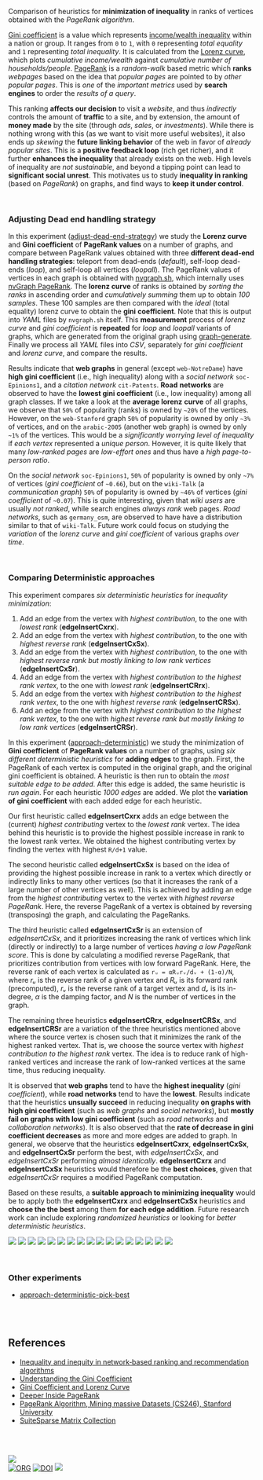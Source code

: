 Comparison of heuristics for **minimization of inequality** in ranks of vertices
obtained with the *PageRank algorithm*.

[Gini coefficient] is a value which represents [income/wealth inequality]
within a nation or group. It ranges from `0` to `1`, with `0` representing
*total equality* and `1` representing *total inequality*. It is calculated from
the [Lorenz curve], which plots *cumulative income/wealth* against *cumulative*
*number of households/people*. [PageRank] is a *random-walk* based metric which
**ranks** *webpages* based on the idea that *popular pages* are pointed to by
*other popular pages*. This is *one* of the *important metrics* used by **search**
**engines** to order the *results of a query*.

This ranking **affects our decision** to visit a *website*, and thus
*indirectly* controls the amount of **traffic** to a site, and by extension, the
amount of **money made** by the site (through *ads*, *sales*, or *investments*).
While there is nothing wrong with this (as we want to visit more useful
websites), it also ends up *skewing* the **future linking behavior** of the web
in favor of *already popular sites*. This is a **positive feedback loop** (rich
get richer), and it further **enhances the inequality** that already exists on
the web. High levels of inequality are *not sustainable*, and beyond a tipping
point can lead to **significant social unrest**. This motivates us to study
**inequality in ranking** (based on *PageRank*) on graphs, and find ways to
**keep it under control**.

<br>


### Adjusting Dead end handling strategy

In this experiment ([adjust-dead-end-strategy]) we study the **Lorenz curve**
and **Gini coefficient** of **PageRank values** on a number of graphs, and
compare between PageRank values obtained with three **different dead-end**
**handling strategies**: teleport from dead-ends (*default*), self-loop dead-ends
(*loop*), and self-loop all vertices (*loopall*). The PageRank values of
vertices in each graph is obtained with [nvgraph.sh], which internally uses
[nvGraph PageRank]. The **lorenz curve** of ranks is obtained by *sorting the*
*ranks* in ascending order and *cumulatively summing* them up to obtain *100*
*samples*. These 100 samples are then compared with the *ideal* (total equality)
lorenz curve to obtain the **gini** **coefficient**. Note that this is output
into *YAML* files by `nvgraph.sh` itself. This **measurement** process of
*lorenz curve* and *gini coefficient* is **repeated** for *loop* and *loopall*
variants of graphs, which are generated from the original graph using
[graph-generate]. Finally we process all *YAML* files into *CSV*, separately for
*gini coefficient* and *lorenz curve*, and compare the results.

Results indicate that **web graphs** in general (except `web-NotreDame`) have
**high** **gini coefficient** (i.e., high inequality) along with a *social*
*network* `soc-Epinions1`, and a *citation network* `cit-Patents`. **Road**
**networks** are observed to have the **lowest gini coefficient** (i.e., low
inequality) among all graph classes. If we take a look at the **average lorenz**
**curve** of all graphs, we observe that `50%` of popularity (ranks) is owned by
`~20%` of the vertices. However, on the `web-Stanford` graph `50%` of popularity
is owned by only `~3%` of vertices, and on the `arabic-2005` (another web graph)
is owned by only `~1%` of the vertices. This would be a *significantly worrying*
*level of inequality* if *each vertex* represented a *unique person*. However, it
is quite likely that many *low-ranked pages* are *low-effort ones* and thus have
a *high page-to-person ratio*.

On the *social network* `soc-Epinions1`, `50%` of popularity is owned by only
`~7%` of vertices (*gini coefficient* of `~0.66`), but on the `wiki-Talk` (a
*communication graph*) `50%` of popularity is owned by `~46%` of vertices (*gini*
*coefficient* of `~0.07`). This is quite interesting, given that *wiki users* are
usually *not ranked*, while search engines *always rank* web pages. *Road*
*networks*, such as `germany_osm`, are observed to have have a distribution
similar to that of `wiki-Talk`. Future work could focus on studying the
*variation* of the *lorenz curve* and *gini coefficient* of various graphs
*over time*.

[adjust-dead-end-strategy]: https://github.com/puzzlef/pagerank-minimize-inequality/tree/adjust-dead-end-strategy

<br>


### Comparing Deterministic approaches

This experiment compares *six deterministic heuristics* for *inequality minimization*:
1. Add an edge from the vertex with *highest contribution*, to the one with *lowest rank* (**edgeInsertCxrx**).
2. Add an edge from the vertex with *highest contribution*, to the one with *highest reverse rank* (**edgeInsertCxSx**).
3. Add an edge from the vertex with *highest contribution*, to the one with *highest reverse rank but mostly linking to low rank vertices* (**edgeInsertCxSr**).
4. Add an edge from the vertex with *highest contribution to the highest rank vertex*, to the one with *lowest rank* (**edgeInsertCRrx**).
5. Add an edge from the vertex with *highest contribution to the highest rank vertex*, to the one with *highest reverse rank* (**edgeInsertCRSx**).
6. Add an edge from the vertex with *highest contribution to the highest rank vertex*, to the one with *highest reverse rank but mostly linking to low rank vertices* (**edgeInsertCRSr**).

In this experiment ([approach-deterministic]) we study the minimization of
**Gini coefficient** of **PageRank values** on a number of graphs, using *six*
*different deterministic heuristics* for **adding edges** to the graph. First,
the PageRank of each vertex is computed in the original graph, and the original
gini coefficient is obtained. A heuristic is then run to obtain the *most*
*suitable edge to be added*. After this edge is added, the same heuristic is
*run again*. For each heuristic *1000 edges* are added. We plot the **variation**
**of gini coefficient** with each added edge for each heuristic.

Our first heuristic called **edgeInsertCxrx** adds an edge between the (current)
*highest contributing* vertex to the *lowest rank* vertex. The idea behind this
heuristic is to provide the highest possible increase in rank to the lowest rank
vertex. We obtained the highest contributing vertex by finding the vertex with
highest `R/d+1` value.

The second heuristic called **edgeInsertCxSx** is based on the idea of providing
the highest possible increase in rank to a vertex which directly or indirectly
links to many other vertices (so that it increases the rank of a large number of
other vertices as well). This is achieved by adding an edge from the *highest*
*contributing* vertex to the vertex with *highest reverse PageRank*. Here, the
reverse PageRank of a vertex is obtained by reversing (transposing) the graph,
and calculating the PageRanks.

The third heuristic called **edgeInsertCxSr** is an extension of
*edgeInsertCxSx*, and it prioritizes increasing the rank of vertices which link
(directly or indirectly) to a large number of vertices *having a low PageRank*
*score*. This is done by calculating a modified reverse PageRank, that
prioritizes contribution from vertices with low forward PageRank. Here, the
reverse rank of each vertex is calculated as `rᵤ = αRᵤrᵥ/dᵥ + (1-α)/N`, where
*rᵤ* is the reverse rank of a given vertex and *Rᵤ* is its forward rank
(precomputed), *rᵥ* is the reverse rank of a target vertex and *dᵥ* is its
in-degree, *α* is the damping factor, and *N* is the number of vertices in the
graph.

The remaining three heuristics **edgeInsertCRrx**, **edgeInsertCRSx**, and
**edgeInsertCRSr** are a variation of the three heuristics mentioned above where
the source vertex is chosen such that it minimizes the rank of the highest
ranked vertex. That is, we choose the source vertex with *highest contribution*
*to the highest rank* vertex. The idea is to reduce rank of high-ranked vertices
and increase the rank of low-ranked vertices at the same time, thus reducing
inequality.

It is observed that **web graphs** tend to have the **highest inequality**
(*gini coefficient*), while **road networks** tend to have the **lowest**.
Results indicate that the heuristics **unsually succeed** in reducing inequality
**on graphs with high gini coefficient** (such as *web graphs* and *social*
*networks*), but **mostly fail on graphs with low gini coefficient** (such as
*road networks* and *collaboration networks*). It is also observed that the
**rate of decrease in gini coefficient decreases** as more and more edges are
added to graph. In general, we observe that the heuristics **edgeInsertCxrx**,
**edgeInsertCxSx**, and **edgeInsertCxSr** perform the best, with
*edgeInsertCxSx*, and *edgeInsertCxSr* performing *almost identically*.
**edgeInsertCxrx** and **edgeInsertCxSx** heuristics would therefore be the
**best choices**, given that *edgeInsertCxSr* requires a modified PageRank
computation.

Based on these results, a **suitable approach to minimizing inequality** would
be to apply both the **edgeInsertCxrx** and **edgeInsertCxSx** heuristics and
**choose the the best** among them **for each edge addition**. Future research
work can include exploring *randomized heuristics* or looking for *better*
*deterministic heuristics*.

[![](https://i.imgur.com/qQayDDB.png)][sheetp]
[![](https://i.imgur.com/a71aWLg.png)][sheetp]
[![](https://i.imgur.com/YLx4vPa.png)][sheetp]
[![](https://i.imgur.com/F6M0Cok.png)][sheetp]
[![](https://i.imgur.com/lsmpyA8.png)][sheetp]
[![](https://i.imgur.com/o2S2aTB.png)][sheetp]
[![](https://i.imgur.com/lRS739g.png)][sheetp]
[![](https://i.imgur.com/tKFQU7k.png)][sheetp]
[![](https://i.imgur.com/0rX6PmQ.png)][sheetp]
[![](https://i.imgur.com/aEJ1dCs.png)][sheetp]
[![](https://i.imgur.com/LgIaVxh.png)][sheetp]
[![](https://i.imgur.com/Re7XGTt.png)][sheetp]
[![](https://i.imgur.com/bTRRojR.png)][sheetp]
[![](https://i.imgur.com/1gHGY17.png)][sheetp]
[![](https://i.imgur.com/8i1mpi5.png)][sheetp]
[![](https://i.imgur.com/4mOA5xR.png)][sheetp]
[![](https://i.imgur.com/TBLcHba.png)][sheetp]

[approach-deterministic]: https://github.com/puzzlef/pagerank-minimize-inequality/tree/approach-deterministic

<br>


### Other experiments

- [approach-deterministic-pick-best](https://github.com/puzzlef/pagerank-minimize-inequality/tree/approach-deterministic-pick-best)

<br>
<br>


## References

- [Inequality and inequity in network‑based ranking and recommendation algorithms](https://gist.github.com/wolfram77/67073abb335516949883656abcfc4b4a)
- [Understanding the Gini Coefficient](https://www.youtube.com/watch?v=BwSB__Ugo1s)
- [Gini Coefficient and Lorenz Curve](https://www.youtube.com/watch?v=y8y-gaNbe4U)
- [Deeper Inside PageRank](https://gist.github.com/wolfram77/1337a3fcf5bded2bb67d9e66e20bc2ef)
- [PageRank Algorithm, Mining massive Datasets (CS246), Stanford University](https://www.youtube.com/watch?v=ke9g8hB0MEo)
- [SuiteSparse Matrix Collection]

<br>
<br>


[![](https://i.imgur.com/lytcS7x.jpg)](https://www.youtube.com/watch?v=b6Zjb_t6wxk)<br>
[![ORG](https://img.shields.io/badge/org-puzzlef-green?logo=Org)](https://puzzlef.github.io)
[![DOI](https://zenodo.org/badge/505387370.svg)](https://zenodo.org/badge/latestdoi/505387370)
![](https://ga-beacon.deno.dev/G-KD28SG54JQ:hbAybl6nQFOtmVxW4if3xw/github.com/puzzlef/pagerank-minimize-inequality)

[Prof. Dip Sankar Banerjee]: https://sites.google.com/site/dipsankarban/
[Prof. Kishore Kothapalli]: https://cstar.iiit.ac.in/~kkishore/
[SuiteSparse Matrix Collection]: https://sparse.tamu.edu
[Gini coefficient]: https://www.youtube.com/watch?v=BwSB__Ugo1s
[Lorenz curve]: https://www.youtube.com/watch?v=BwSB__Ugo1s
[income/wealth inequality]: https://mkorostoff.github.io/1-pixel-wealth/
[PageRank]: https://www.youtube.com/watch?v=ke9g8hB0MEo
[nvGraph PageRank]: https://docs.nvidia.com/cuda/archive/10.0/nvgraph/index.html#nvgraph-pagerank-example
[nvgraph.sh]: https://www.npmjs.com/package/nvgraph.sh
[graph-generate]: https://github.com/puzzlef/graph-generate
[gist]: https://gist.github.com/wolfram77/cdf07ba91fa5d057533dde5fb9a78278
[charts]: https://imgur.com/a/3azdXxR
[sheets]: https://docs.google.com/spreadsheets/d/19H2jAAWb3t_t-uIl9YYECtIXlkSnM6DDurq7Y5_Nz6o/edit?usp=sharing
[sheetp]: https://docs.google.com/spreadsheets/d/e/2PACX-1vSovE-6BFlsxug7_drbLdOda4N3Hu-QnU8VaqTboBPU6DkPPY438Cm2vpKaVKKOe_dz5e4sfiuMWu_J/pubhtml
